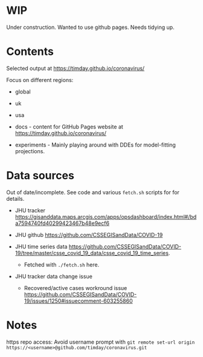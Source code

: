 WIP
===
Under construction.  Wanted to use github pages.  Needs tidying up.

Contents
========

Selected output at <https://timday.github.io/coronavirus/>

Focus on different regions:

* global
* uk
* usa

* docs - content for GitHub Pages website at <https://timday.github.io/coronavirus/>
* experiments - Mainly playing around with DDEs for model-fitting projections.

Data sources
============
Out of date/incomplete.  See code and various `fetch.sh` scripts for for details.

* JHU tracker <https://gisanddata.maps.arcgis.com/apps/opsdashboard/index.html#/bda7594740fd40299423467b48e9ecf6>

* JHU github <https://github.com/CSSEGISandData/COVID-19>

* JHU time series data <https://github.com/CSSEGISandData/COVID-19/tree/master/csse_covid_19_data/csse_covid_19_time_series>.
    * Fetched with `./fetch.sh` here.

* JHU tracker data change issue
    * Recovered/active cases workround issue <https://github.com/CSSEGISandData/COVID-19/issues/1250#issuecomment-603255860>

Notes
=====

https repo access: Avoid username prompt with `git remote set-url origin https://<username>@github.com/timday/coronavirus.git`
